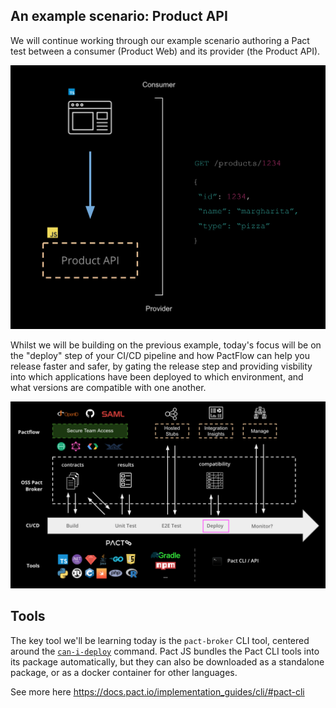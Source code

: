 ## An example scenario: Product API

We will continue working through our example scenario authoring a Pact test between a consumer (Product Web) and its provider (the Product API).

![Scenario](./assets/scenario.png)

Whilst we will be building on the previous example, today's focus will be on the "deploy" step of your CI/CD pipeline and how PactFlow can help you release faster and safer, by gating the release step and providing visbility into which applications have been deployed to which environment, and what versions are compatible with one another.

![Ecosystem](./assets/ecosystem.png)

## Tools

The key tool we'll be learning today is the `pact-broker` CLI tool, centered around the [`can-i-deploy`](https://docs.pact.io/pact_broker/can_i_deploy) command. Pact JS bundles the Pact CLI tools into its package automatically, but they can also be downloaded as a standalone package, or as a docker container for other languages.

See more here https://docs.pact.io/implementation_guides/cli/#pact-cli